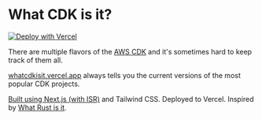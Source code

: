 # What CDK is it?

[![Deploy with Vercel](https://vercel.com/button)](https://vercel.com/new/clone?repository-url=https%3A%2F%2Fgithub.com%2Fmlafeldt%2Fwhatcdkisit)

There are multiple flavors of the [AWS CDK](https://aws.amazon.com/cdk/) and it's sometimes hard to keep track of them all.

[whatcdkisit.vercel.app](https://whatcdkisit.vercel.app) always tells you the current versions of the most popular CDK projects.

[Built using Next.js (with ISR)](https://artofserverless.com/nextjs-isr-magic/) and Tailwind CSS. Deployed to Vercel. Inspired by [What Rust is it](https://www.whatrustisit.com).
